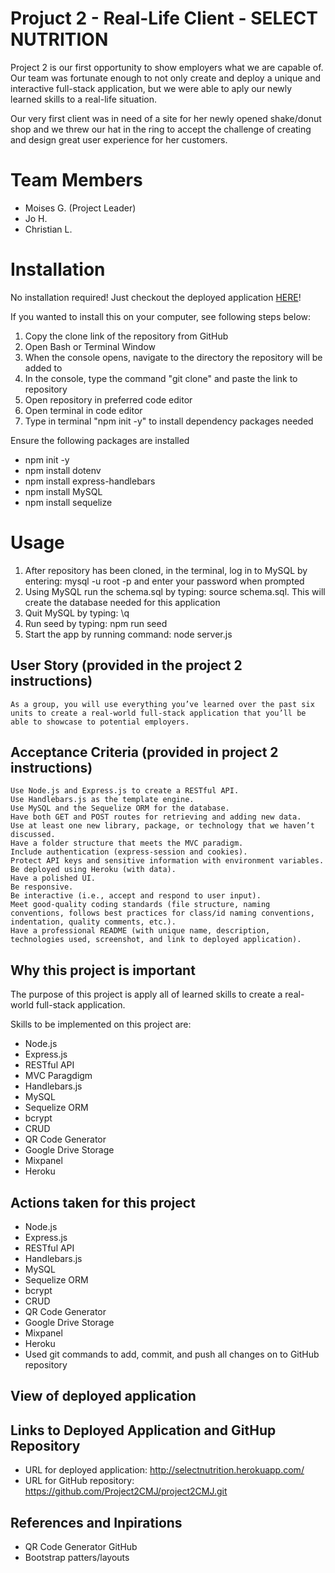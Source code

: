 # Projuct 2 - Real-Life Client - SELECT NUTRITION

Project 2 is our first opportunity to show employers what we are capable of. Our team was fortunate enough to not only create and deploy a unique and interactive full-stack application, but we were able to aply our newly learned skills to a real-life situation.

Our very first client was in need of a site for her newly opened shake/donut shop and we threw our hat in the ring to accept the challenge of creating and design great user experience for her customers.

# Team Members
- Moises G. (Project Leader)
- Jo H.
- Christian L.

# Installation
No installation required! Just checkout the deployed application <a href="http://selectnutrition.herokuapp.com/" target="_blank">HERE</a>!

If you wanted to install this on your computer, see following steps below:
1. Copy the clone link of the repository from GitHub
2. Open Bash or Terminal Window
3. When the console opens, navigate to the directory the repository will be added to
4. In the console, type the command "git clone" and paste the link to repository
5. Open repository in preferred code editor
6. Open terminal in code editor
7. Type in terminal "npm init -y" to install dependency packages needed

  Ensure the following packages are installed
- npm init -y
- npm install dotenv
- npm install express-handlebars
- npm install MySQL
- npm install sequelize


# Usage
1. After repository has been cloned, in the terminal, log in to MySQL by entering: mysql -u root -p and enter your password when prompted
2. Using MySQL run the schema.sql by typing: source schema.sql. This will create the database needed for this application
3. Quit MySQL by typing: \q
4. Run seed by typing: npm run seed
5. Start the app by running command: node server.js

## User Story (provided in the project 2 instructions)
```
As a group, you will use everything you’ve learned over the past six units to create a real-world full-stack application that you’ll be able to showcase to potential employers.
```
## Acceptance Criteria (provided in project 2 instructions)
```
Use Node.js and Express.js to create a RESTful API.
Use Handlebars.js as the template engine.
Use MySQL and the Sequelize ORM for the database.
Have both GET and POST routes for retrieving and adding new data.
Use at least one new library, package, or technology that we haven’t discussed.
Have a folder structure that meets the MVC paradigm.
Include authentication (express-session and cookies).
Protect API keys and sensitive information with environment variables.
Be deployed using Heroku (with data).
Have a polished UI.
Be responsive.
Be interactive (i.e., accept and respond to user input).
Meet good-quality coding standards (file structure, naming conventions, follows best practices for class/id naming conventions, indentation, quality comments, etc.).
Have a professional README (with unique name, description, technologies used, screenshot, and link to deployed application).
```

## Why this project is important
The purpose of this project is apply all of learned skills to create a real-world full-stack application.

Skills to be implemented on this project are:
- Node.js 
- Express.js
- RESTful API
- MVC Paragdigm
- Handlebars.js
- MySQL
- Sequelize ORM
- bcrypt
- CRUD
- QR Code Generator
- Google Drive Storage
- Mixpanel
- Heroku


## Actions taken for this project
- Node.js 
- Express.js
- RESTful API
- Handlebars.js
- MySQL
- Sequelize ORM
- bcrypt
- CRUD
- QR Code Generator
- Google Drive Storage
- Mixpanel
- Heroku
- Used git commands to add, commit, and push all changes on to GitHub repository

## View of deployed application





## Links to Deployed Application and GitHup Repository
- URL for deployed application: http://selectnutrition.herokuapp.com/
- URL for GitHub repository: https://github.com/Project2CMJ/project2CMJ.git



## References and Inpirations
- QR Code Generator GitHub
- Bootstrap patters/layouts
